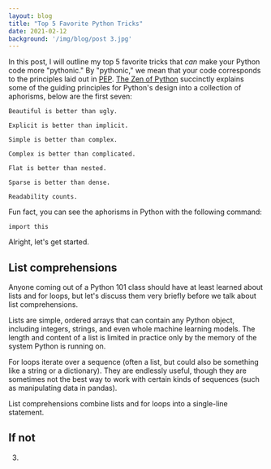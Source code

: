 ```yaml
---
layout: blog
title: "Top 5 Favorite Python Tricks"
date: 2021-02-12
background: '/img/blog/post 3.jpg'
---
```


In this post, I will outline my top 5 favorite tricks that _can_ make your Python code more "pythonic." By "pythonic," we mean that your code corresponds to the principles laid out in [PEP](https://www.python.org/dev/peps/). [The Zen of Python](https://www.python.org/dev/peps/pep-0020/) succinctly explains some of the guiding principles for Python's design into a collection of aphorisms, below are the first seven:

```
Beautiful is better than ugly.

Explicit is better than implicit.

Simple is better than complex.

Complex is better than complicated.

Flat is better than nested.

Sparse is better than dense.

Readability counts.
```

Fun fact, you can see the aphorisms in Python with the following command: 

```
import this
```

Alright, let's get started.

## List comprehensions

Anyone coming out of a Python 101 class should have at least learned about lists and for loops, but let's discuss them very briefly before we talk about list comprehensions.

Lists are simple, ordered arrays that can contain any Python object, including integers, strings, and even whole machine learning models. The length and content of a list is limited in practice only by the memory of the system Python is running on.

For loops iterate over a sequence (often a list, but could also be something like a string or a dictionary). They are endlessly useful, though they are sometimes not the best way to work with certain kinds of sequences (such as manipulating data in pandas).

List comprehensions combine lists and for loops into a single-line statement.

## If not

3. 
